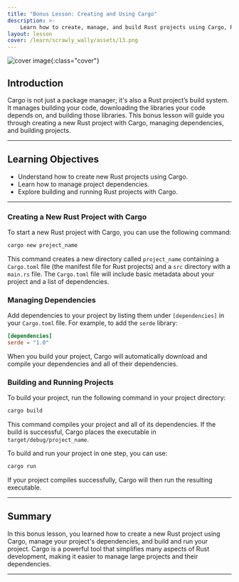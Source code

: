 ```yaml
---
title: "Bonus Lesson: Creating and Using Cargo"
description: >- 
    Learn how to create, manage, and build Rust projects using Cargo, Rust's package manager and build system.
layout: lesson
cover: /learn/scrawly_wally/assets/13.png
---
```


![cover image]({{page.cover}}){:class="cover"}

## Introduction

Cargo is not just a package manager; it's also a Rust project’s build system. It manages building your code, downloading the libraries your code depends on, and building those libraries. This bonus lesson will guide you through creating a new Rust project with Cargo, managing dependencies, and building projects.

---

## Learning Objectives

- Understand how to create new Rust projects using Cargo.
- Learn how to manage project dependencies.
- Explore building and running Rust projects with Cargo.

---

### Creating a New Rust Project with Cargo

To start a new Rust project with Cargo, you can use the following command:

```bash
cargo new project_name
```

This command creates a new directory called `project_name` containing a `Cargo.toml` file (the manifest file for Rust projects) and a `src` directory with a `main.rs` file. The `Cargo.toml` file will include basic metadata about your project and a list of dependencies.

### Managing Dependencies

Add dependencies to your project by listing them under `[dependencies]` in your `Cargo.toml` file. For example, to add the `serde` library:

```toml
[dependencies]
serde = "1.0"
```

When you build your project, Cargo will automatically download and compile your dependencies and all of their dependencies.

### Building and Running Projects

To build your project, run the following command in your project directory:

```bash
cargo build
```

This command compiles your project and all of its dependencies. If the build is successful, Cargo places the executable in `target/debug/project_name`.

To build and run your project in one step, you can use:

```bash
cargo run
```

If your project compiles successfully, Cargo will then run the resulting executable.

---

## Summary

In this bonus lesson, you learned how to create a new Rust project using Cargo, manage your project's dependencies, and build and run your project. Cargo is a powerful tool that simplifies many aspects of Rust development, making it easier to manage large projects and their dependencies.

---
